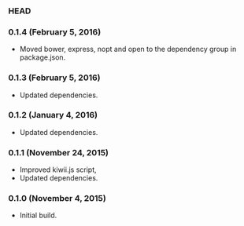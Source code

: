 ### HEAD

### 0.1.4 (February 5, 2016)

  * Moved bower, express, nopt and open to the dependency group in package.json.


### 0.1.3 (February 5, 2016)

  * Updated dependencies.


### 0.1.2 (January 4, 2016)

  * Updated dependencies.


### 0.1.1 (November 24, 2015)

  * Improved kiwii.js script,
  * Updated dependencies.


### 0.1.0 (November 4, 2015)

  * Initial build.
